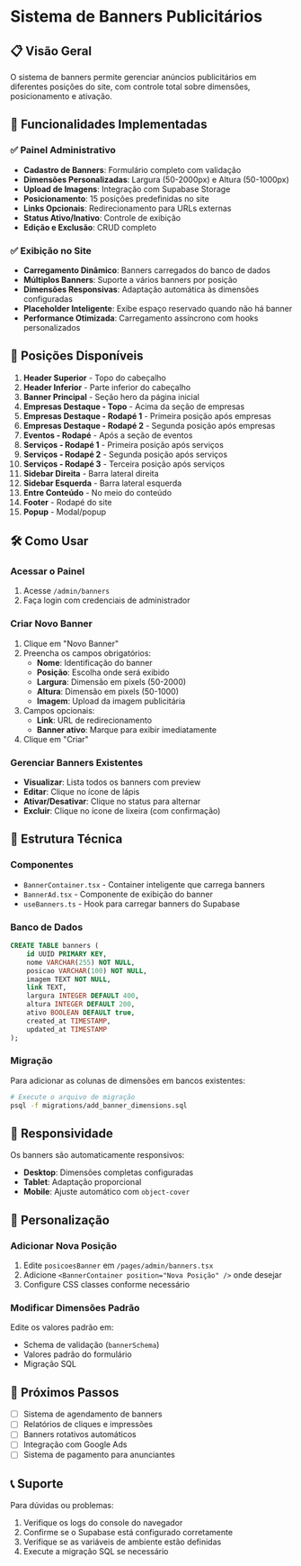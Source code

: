 # Sistema de Banners Publicitários

## 📋 Visão Geral

O sistema de banners permite gerenciar anúncios publicitários em diferentes posições do site, com controle total sobre dimensões, posicionamento e ativação.

## 🎯 Funcionalidades Implementadas

### ✅ Painel Administrativo
- **Cadastro de Banners**: Formulário completo com validação
- **Dimensões Personalizadas**: Largura (50-2000px) e Altura (50-1000px)
- **Upload de Imagens**: Integração com Supabase Storage
- **Posicionamento**: 15 posições predefinidas no site
- **Links Opcionais**: Redirecionamento para URLs externas
- **Status Ativo/Inativo**: Controle de exibição
- **Edição e Exclusão**: CRUD completo

### ✅ Exibição no Site
- **Carregamento Dinâmico**: Banners carregados do banco de dados
- **Múltiplos Banners**: Suporte a vários banners por posição
- **Dimensões Responsivas**: Adaptação automática às dimensões configuradas
- **Placeholder Inteligente**: Exibe espaço reservado quando não há banner
- **Performance Otimizada**: Carregamento assíncrono com hooks personalizados

## 📍 Posições Disponíveis

1. **Header Superior** - Topo do cabeçalho
2. **Header Inferior** - Parte inferior do cabeçalho
3. **Banner Principal** - Seção hero da página inicial
4. **Empresas Destaque - Topo** - Acima da seção de empresas
5. **Empresas Destaque - Rodapé 1** - Primeira posição após empresas
6. **Empresas Destaque - Rodapé 2** - Segunda posição após empresas
7. **Eventos - Rodapé** - Após a seção de eventos
8. **Serviços - Rodapé 1** - Primeira posição após serviços
9. **Serviços - Rodapé 2** - Segunda posição após serviços
10. **Serviços - Rodapé 3** - Terceira posição após serviços
11. **Sidebar Direita** - Barra lateral direita
12. **Sidebar Esquerda** - Barra lateral esquerda
13. **Entre Conteúdo** - No meio do conteúdo
14. **Footer** - Rodapé do site
15. **Popup** - Modal/popup

## 🛠️ Como Usar

### Acessar o Painel
1. Acesse `/admin/banners`
2. Faça login com credenciais de administrador

### Criar Novo Banner
1. Clique em "Novo Banner"
2. Preencha os campos obrigatórios:
   - **Nome**: Identificação do banner
   - **Posição**: Escolha onde será exibido
   - **Largura**: Dimensão em pixels (50-2000)
   - **Altura**: Dimensão em pixels (50-1000)
   - **Imagem**: Upload da imagem publicitária
3. Campos opcionais:
   - **Link**: URL de redirecionamento
   - **Banner ativo**: Marque para exibir imediatamente
4. Clique em "Criar"

### Gerenciar Banners Existentes
- **Visualizar**: Lista todos os banners com preview
- **Editar**: Clique no ícone de lápis
- **Ativar/Desativar**: Clique no status para alternar
- **Excluir**: Clique no ícone de lixeira (com confirmação)

## 🔧 Estrutura Técnica

### Componentes
- `BannerContainer.tsx` - Container inteligente que carrega banners
- `BannerAd.tsx` - Componente de exibição do banner
- `useBanners.ts` - Hook para carregar banners do Supabase

### Banco de Dados
```sql
CREATE TABLE banners (
    id UUID PRIMARY KEY,
    nome VARCHAR(255) NOT NULL,
    posicao VARCHAR(100) NOT NULL,
    imagem TEXT NOT NULL,
    link TEXT,
    largura INTEGER DEFAULT 400,
    altura INTEGER DEFAULT 200,
    ativo BOOLEAN DEFAULT true,
    created_at TIMESTAMP,
    updated_at TIMESTAMP
);
```

### Migração
Para adicionar as colunas de dimensões em bancos existentes:
```bash
# Execute o arquivo de migração
psql -f migrations/add_banner_dimensions.sql
```

## 📱 Responsividade

Os banners são automaticamente responsivos:
- **Desktop**: Dimensões completas configuradas
- **Tablet**: Adaptação proporcional
- **Mobile**: Ajuste automático com `object-cover`

## 🎨 Personalização

### Adicionar Nova Posição
1. Edite `posicoesBanner` em `/pages/admin/banners.tsx`
2. Adicione `<BannerContainer position="Nova Posição" />` onde desejar
3. Configure CSS classes conforme necessário

### Modificar Dimensões Padrão
Edite os valores padrão em:
- Schema de validação (`bannerSchema`)
- Valores padrão do formulário
- Migração SQL

## 🚀 Próximos Passos

- [ ] Sistema de agendamento de banners
- [ ] Relatórios de cliques e impressões
- [ ] Banners rotativos automáticos
- [ ] Integração com Google Ads
- [ ] Sistema de pagamento para anunciantes

## 📞 Suporte

Para dúvidas ou problemas:
1. Verifique os logs do console do navegador
2. Confirme se o Supabase está configurado corretamente
3. Verifique se as variáveis de ambiente estão definidas
4. Execute a migração SQL se necessário